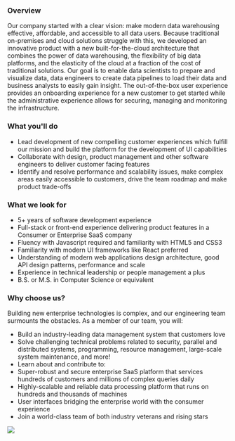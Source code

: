


### Overview
Our company started with a clear vision: make modern data warehousing effective, affordable, and accessible to all data users. Because traditional on-premises and cloud solutions struggle with this, we developed an innovative product with a new built-for-the-cloud architecture that combines the power of data warehousing, the flexibility of big data platforms, and the elasticity of the cloud at a fraction of the cost of traditional solutions. 
Our goal is to enable data scientists to prepare and visualize data, data engineers to create data pipelines to load their data and business analysts to easily gain insight. The out-of-the-box user experience provides an onboarding experience for a new customer to get started while the administrative experience allows for securing, managing and monitoring the infrastructure.  

### What you'll do
+ Lead development of new compelling customer experiences which fulfill our mission and build the platform for the development of UI capabilities
+ Collaborate with design, product management and other software engineers to deliver customer facing features
+ Identify and resolve performance and scalability issues, make complex areas easily accessible to customers, drive the team roadmap and make product trade-offs

### What we look for
+ 5+ years of software development experience
+ Full-stack or front-end experience delivering product features in a Consumer or Enterprise SaaS company
+ Fluency with Javascript required and familiarity with HTML5 and CSS3
+ Familiarity with modern UI frameworks like React preferred
+ Understanding of modern web applications design architecture, good API design patterns, performance and scale
+ Experience in technical leadership or people management a plus
+ B.S. or M.S. in Computer Science or equivalent

### Why choose us?
Building new enterprise technologies is complex, and our engineering team surmounts the obstacles. As a member of our team, you will:
+ Build an industry-leading data management system that customers love
+ Solve challenging technical problems related to security, parallel and distributed systems, programming, resource management, large-scale system maintenance, and more!
+ Learn about and contribute to:
+ Super-robust and secure enterprise SaaS platform that services hundreds of customers and millions of complex queries daily
+ Highly-scalable and reliable data processing platform that runs on hundreds and thousands of machines
+ User interfaces bridging the enterprise world with the consumer experience
+ Join a world-class team of both industry veterans and rising stars



[<img src='https://dabuttonfactory.com/button.png?t=Apply&f=Calibri-Bold&ts=24&tc=fff&tshs=1&tshc=000&hp=20&vp=8&c=5&bgt=gradient&bgc=3d85c6&ebgc=073763'>](https://letsrockit.co/users/auth/github?job_id=u25vd2zsywtl-frontend-engineer-lead-react)
